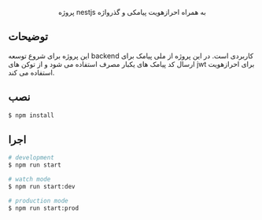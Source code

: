 <p align="center">
  پروژه nestjs به همراه احرازهویت پیامکی و گذرواژه
</p>

## توضیحات

این پروژه برای شروع توسعه backend کاربردی است. در این پروژه از ملی پیامک برای ارسال کد پیامک های یکبار مصرف استفاده می شود و از توکن های jwt برای احرازهویت استفاده می کند.

## نصب

```bash
$ npm install
```

## اجرا

```bash
# development
$ npm run start

# watch mode
$ npm run start:dev

# production mode
$ npm run start:prod
```
